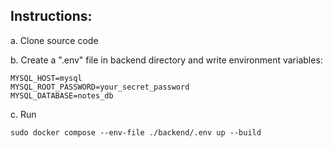 ## Instructions:
a. Clone source code

b. Create a ".env" file in backend directory and write environment variables:
```
MYSQL_HOST=mysql
MYSQL_ROOT_PASSWORD=your_secret_password
MYSQL_DATABASE=notes_db
```

c. Run 
``` 
sudo docker compose --env-file ./backend/.env up --build
``` 


